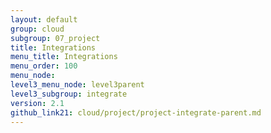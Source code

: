 ```yaml
---
layout: default
group: cloud
subgroup: 07_project
title: Integrations
menu_title: Integrations
menu_order: 100
menu_node: 
level3_menu_node: level3parent
level3_subgroup: integrate
version: 2.1
github_link21: cloud/project/project-integrate-parent.md
---
```


